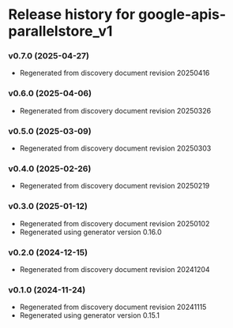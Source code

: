 # Release history for google-apis-parallelstore_v1

### v0.7.0 (2025-04-27)

* Regenerated from discovery document revision 20250416

### v0.6.0 (2025-04-06)

* Regenerated from discovery document revision 20250326

### v0.5.0 (2025-03-09)

* Regenerated from discovery document revision 20250303

### v0.4.0 (2025-02-26)

* Regenerated from discovery document revision 20250219

### v0.3.0 (2025-01-12)

* Regenerated from discovery document revision 20250102
* Regenerated using generator version 0.16.0

### v0.2.0 (2024-12-15)

* Regenerated from discovery document revision 20241204

### v0.1.0 (2024-11-24)

* Regenerated from discovery document revision 20241115
* Regenerated using generator version 0.15.1

